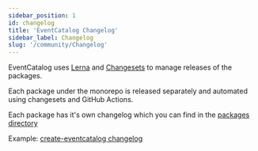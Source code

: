 ```yaml
---
sidebar_position: 1
id: changelog
title: 'EventCatalog Changelog'
sidebar_label: Changelog
slug: '/community/Changelog'
---
```


EventCatalog uses [Lerna](https://github.com/lerna/lerna) and [Changesets](https://github.com/changesets/changesets) to manage releases of the packages.

Each package under the monorepo is released separately and automated using changesets and GitHub Actions.

Each package has it's own changelog which you can find in the [packages directory](https://github.com/boyney123/eventcatalog/tree/master/packages)

Example: [create-eventcatalog changelog](https://github.com/boyney123/eventcatalog/blob/master/packages/create-eventcatalog/CHANGELOG.md)
